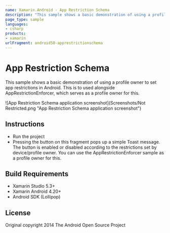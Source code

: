 ```yaml
---
name: Xamarin.Android - App Restriction Schema
description: "This sample shows a basic demonstration of using a profile owner to set app restrictions in Android #androidlollipop"
page_type: sample
languages:
- csharp
products:
- xamarin
urlFragment: android50-apprestrictionschema
---
```

# App Restriction Schema

This sample shows a basic demonstration of using a profile owner to set app restrictions in Android. This is to used alongside AppRestrictionEnforcer, which serves as a profile owner for this.

![App Restriction Schema application screenshot](Screenshots/Not Restricted.png "App Restriction Schema application screenshot")

## Instructions

- Run the project
- Pressing the button on this fragment pops up a simple Toast message. The button is enabled or disabled according to the restrictions set by device/profile owner. You can use the AppRestrictionEnforcer sample as a profile owner for this.

## Build Requirements

- Xamarin Studio 5.3+
- Xamarin Android 4.20+
- Android SDK (Lollipop)

## License

Original copyright 2014 The Android Open Source Project
